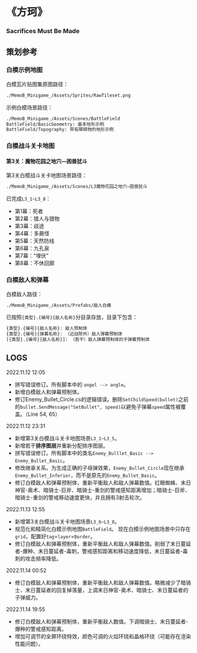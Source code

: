 # 《方珂》

### Sacrifices Must Be Made



## 策划参考

### 白模示例地图

白模瓦片贴图集原图路径：

```bash
./MemoB_Minigame_/Assets/Sprites/RawTileset.png
```

示例白模场景路径：

```bash
./MemoB_Minigame_/Assets/Scenes/BattleField
BattleField/BasicGeometry: 基本地形示例
BattleField/Topography: 带有障碍物的地形示例
```

### 白模战斗关卡地图

#### 第3关：魔物花园之地穴—困兽犹斗

第3关白模战斗关卡地图场景路径：

```bash
./MemoB_Minigame_/Assets/Scenes/L3魔物花园之地穴—困兽犹斗
```

已完成`L3_1~L3_8`：

- 第1幕：死者
- 第2幕：猎人与猎物
- 第3幕：歧途
- 第4幕：多蕨怪
- 第5幕：天然防线
- 第6幕：九孔泉
- 第7幕：“埋伏”
- 第8幕：不休回廊

### 白模敌人和弹幕

白模敌人路径：

```bash
./MemoB_Minigame_/Assets/Prefabs/敌人白模
```

已按照`{类型}.{编号}{敌人名称}`分目录存放，目录下包含：

```bash	
{类型}.{编号}{敌人名称}: 敌人预制体
{类型}.{编号}{弹幕名称}: （近战除外）敌人弹幕预制体
[{类型}.{编号}{敌人名称}]: （若干）敌人弹幕预制体的子弹幕预制体
```



## LOGS

2022.11.12 12:05

- 拼写错误修订。所有脚本中的 `angel --> angle`。
- 新增白模敌人和弹幕预制体。
- 修订Enemy_Bullet_Circle.cs的逻辑错误。删除`SetChildSpeed(bullet)`之前的`bullet.SendMessage("SetBullet", speed)`以避免子弹幕`speed`属性被覆盖。（Line 54, 65）

2022.11.12 23:31

- 新增第3关白模战斗关卡地图场景`L3_1~L3_5`。
- 新增若干**排序图层**并重新分配排序图层。
- 拼写错误修订。所有脚本中的类名`Enemy_Bulllet_Basic --> Enemy_Bullet_Basic`。
- 修改继承关系。为生成正确的子母弹效果，`Enemy_Bullet_Circle`现在继承`Enemy_Bullet_Inferior`，而不是原先的`Enemy_Bullet_Basic`。
- 修订白模敌人和弹幕预制体，重新平衡敌人和敌人弹幕数值。红眼蜘蛛、末日神官-奥术、暗骑士-巨斧、暗骑士-重剑的警戒感知距离增加；暗骑士-巨斧、暗骑士-重剑的警戒移动速度更快，并且拥有3射击轮次。

2022.11.13 12:55

- 新增第3关白模战斗关卡地图场景`L3_6~L3_8`。
- 规范化和精简化白模示例地图`BattleField`。  现在白模示例地图场景中只存在`grid`，配置好`tag`=`layer`=`Border`。
- 修订白模敌人和弹幕预制体，重新平衡敌人和敌人弹幕数值。削弱了末日蔓延者-爆种、末日蔓延者-毒刺，警戒感知距离和移动速度降低，末日蔓延者-毒刺的攻击频率降低。

2022.11.14 00:52

- 修订白模敌人和弹幕预制体，重新平衡敌人和敌人弹幕数值。略微减少了暗骑士、末日蔓延者的回复掉落量，上调末日神官-奥术、暗骑士、末日蔓延者的子弹威力。

2022.11.14 19:55

- 修订白模敌人和弹幕预制体，重新平衡敌人数值。下调暗骑士、末日蔓延者-爆种的警戒感知距离。
- 增加可调节的全屏环绕特效，颜色可调的火焰环绕和晶格环绕（可能存在渲染性能问题）。
